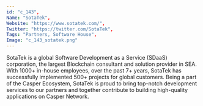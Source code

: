 ```yaml
--- 
id: "c_143", 
Name: "SotaTek", 
Website: "https://www.sotatek.com/", 
Twitter: "https://twitter.com/SotaTek", 
Tags: "Partners, Software House", 
Image: "c_143_sotatek.png" 
--- 
```

<!--lang:en--> 
SotaTek is a global Software Development as a Service (SDaaS) corporation, the largest Blockchain consultant and solution provider in SEA. With 1000+ in-house employees, over the past 7+ years, SotaTek has successfully implemented 500+ projects for global customers. Being a part of the Casper Ecosystem, SotaTek is proud to bring top-notch development services to our partners and together contribute to building high-quality applications on Casper Network.
